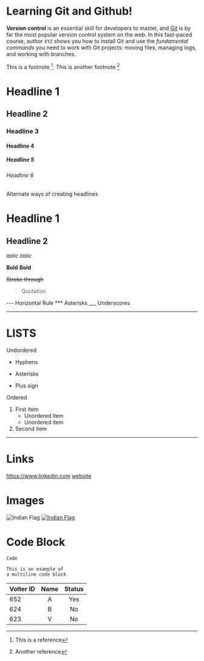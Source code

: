 # Learning Git and Github!

**Version control** is an essential skill for developers to master, and [Git](https://git-scm.com/ "https://git-scm.com/") is by far the most popular version control system on the web. In this fast-paced course, author `XYZ` shows you how to install Git and use the *fundamental commands* you need to work with Git projects: moving files, managing logs, and working with branches.

This is a footnote [^1]. This is another footnote [^2]
[^1]: This is a reference
[^2]: Another reference

# Headline 1
## Headline 2
### Headline 3
#### Headline 4
##### Headline 5
###### Headline 6

Alternate ways of creating headlines 

Headline 1
==========

Headline 2
----------

*italic*
_italic_

**Bold**
__Bold__

~~Stroke through~~

> Quotation

--- Horizontal Rule
*** Asterisks
___ Underscores


***


LISTS
===
Undordered
- Hyphens
* Asterisks
+ Plus sign

Ordered 
1. First item
   - Unordered item
   - Unordered item
2. Second item

***

Links
===
https://www.linkedin.com
[website](https://www.linkedin.com "LinkedIn")


Images
=== 
![Indian Flag](https://upload.wikimedia.org/wikipedia/commons/b/bc/Flag_of_India.png)
[![Indian Flag](https://upload.wikimedia.org/wikipedia/commons/b/bc/Flag_of_India.png)](https://www.google.com)


Code Block
===

`Code`
```
This is an example of
a multiline code block

```



| Volter ID | Name | Status |
|-----------|:----:|:------:|
|652        |A     | Yes    |
|624        |B     | No     |
|  623     | V | No |

